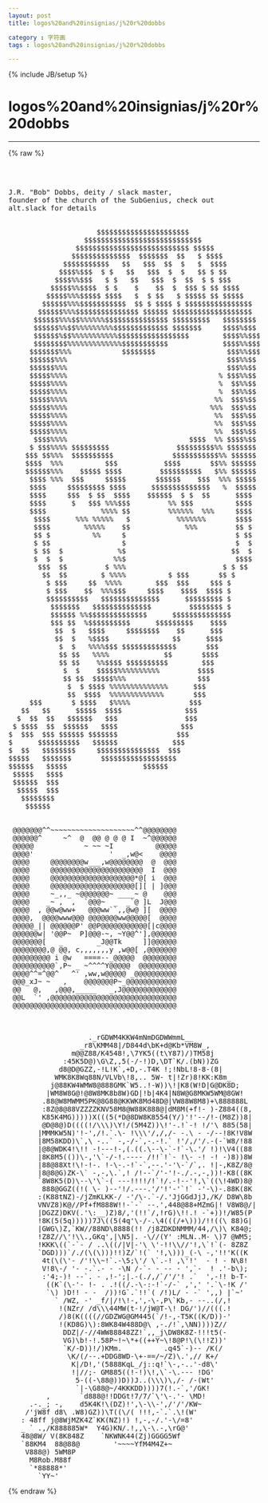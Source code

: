 ```yaml
---
layout: post
title: logos%20and%20insignias/j%20r%20dobbs
category : 字符画
tags : logos%20and%20insignias/j%20r%20dobbs
---
```

{% include JB/setup %}
# logos%20and%20insignias/j%20r%20dobbs
---
{% raw %}
<pre>



J.R. &quot;Bob&quot; Dobbs, deity / slack master,
founder of the church of the SubGenius, check out
alt.slack for details


                     $$$$$$$$$$$$$$$$$$$$$$
                  $$$$$$$$$$$$$$$$$$$$$$$$$$$$
                $$$$$$$$$$$$$$$$$$$$$$$$$$$ $$$$$
               $$$$$$$$$$$$$$  $$$$$$$  $$   $ $$$$
             $$$$$$$$$$$   $$   $$$  $$  $   $  $$$$
            $$$$%$$$  $ $   $$   $$$  $  $   $$ $ $$
           $$$$%%$$$   $ $   $$   $$$  $  $$  $ $ $$$
          $$$$$%%$$$$  $ $    $    $$  $  $$$ $ $$ $$$$
         $$$$$%%%$$$$$ $$$$   $  $ $$   $ $$$$$ $$ $$$$$
        $$$$$$%%%$$$$$$$$$$$  $$ $ $$$$ $ $$$$$$$$$$$$$$$$
       $$$$$$%%%$$$$$$$$$$$$$$$ $$$$$$ $$$$$$$$$$$$$$$$$$$
      $$$$$$%%%$$%%%%%%$$$$$$$$$$$$$$$ $$$$$$$$$   $$$$$$$$
      $$$$$$%%$$%%%%%%%%%$$$$$$$$$$$$$ $$$$$$$     $$$$%$$$
      $$$$$$%$$%%%%%%%%%%%$$$$$$$$$$$$$$$$$        $$$$%%$$$
      $$$$$$$$%%%%%%%%%%%%%$$$$$$$$$$$             $$$$%%$$$
     $$$$$$$%%%            $$$$$$$$                 $$$%%$$$
     $$$$$$%%%                                      $$$%%$$
     $$$$$$%%%                                      $$$%%$$
     $$$$$%%%%                                    % $$$%%$$
     $$$$$%%%%                                    %  $$%%$$
     $$$$$%%%%                                    %  $$%%$$
     $$$$$%%%%                                   %%  $$$%$$
     $$$$$%%%%                                  %%%  $$$%$$
     $$$$$%%%%                                   %%  $$$%$$
     $$$$$%%%%                                   %%  $$$%$$
     $$$$$%%%%                                   %%  $$$%$$
      $$$$%%%%                             $$$$  %% $$$$%$$
     $ $$$%%%% $$$$$$$$$                $$$$$$$$$%% $$$$$$$
    $$$ $$%%%  $$$$$$$$$$              $$$$$$$$$$$%% $$$$$$
    $$$$  %%%          $$$           $$$$       $$%% $$$$$$
    $$$$$$%%%    $$$$$ $$$$         $$$$$$$$$$   $%% $$$$$$
     $$$$ %%%  $$$     $$$$$       $$$$$$    $$$  %%% $$$$$
     $$$$     $$$$$$$$$ $$$$      $$$$$$$$$$$$$$   %  $$$$$
     $$$$     $$$  $ $$  $$$$    $$$$$$  $ $  $$      $$$$
     $$$$      $   $$$ %%%$$$         %% $$$          $$$$
     $$$$             %%%% $$         %%%%%%  %%%     $$$$
      $$$$      %%% %%%%%   $           %%%%%%%       $$$$
      $$$$        %%%%%    $$             %%%         $$ $
      $$ $          %%     $                          $ $$
      $ $$                 $                          $  $
      $ $$  $             %$                         $$  $
      $  $  $            %%$                          $$$$
       $$$  $$         $ %%%                       $ $ $$
        $$  $$        $ %%%%          $ $$$       $$ $
         $ $$$     $$  %%%%        $$$  $$$     $$$ $
         $ $$$    $$  %%%$$$     $$$$    $$$$  $$$$ $
         $$$$$$$$$$   $$$$$$$$$$$$$$      $$$$$$$$$ $
          $$$$$$$   $$$$$$$$$$$$$$         $$$$$$$$ $
          $$$$$$ %%$$$$$$$$$$$$$$      $$$$$$$$$$$$$$
          $$$ $$  %$$$$$$$$$$      $$$$$$$$$    $$$$
           $$  $   $$$$     $$$$$$$$    $$      $$$
           $$  $   %$$$$               $$      $$$$
            $  $   %%%%$$$ $$$$$$$$$$$$$       $$$
            $$ $$   %%%%             $$       $$$$
            $$ $$    %%$$$$ $$$$$$$$$$        $$$
             $  $    $$$$$%%%%%%%%%%         $$$$
             $$ $$  $$$$$%%%                 $$$
              $  $ $$$$ %%%%%%%%%%%%%%      $$$
              $$  $$$$  %%%%%%%%%%%%%       $$$
     $$$       $ $$$$   $%%%%              $$$
   $$   $$      $$$$$  $$$$               $$$
  $  $$  $$   $$$$$$   $$$                $$$
 $ $$$$  $$  $$$$$$   $$$$               $$$
$  $$$  $$$ $$$$$$ $$$$$$$              $$$
$      $$$$$$$$$$   $$$$$$             $$$
$  $$   $$$$$$$$     $$$$$$$$$$$$$$$  $$$
$$$$$   $$$$$$$       $$$$$$$$$$$$$$$$$$
$$$$$$   $$$$$                  $$$$$$
 $$$$$   $$$$
 $$$$$$  $$$
  $$$$$  $$$
   $$$$$$$$
    $$$$$$


 @@@@@@@^^~~~~~~~~~~~~~~~~~~~~^^@@@@@@@@
 @@@@@@^     ~^  @  @@ @ @ @ I  ~^@@@@@@
 @@@@@            ~ ~~ ~I          @@@@@
 @@@@&#039;                  &#039;  _,w@&lt;    @@@@
 @@@@     @@@@@@@@w___,w@@@@@@@@  @  @@@
 @@@@     @@@@@@@@@@@@@@@@@@@@@@  I  @@@
 @@@@     @@@@@@@@@@@@@@@@@@@@*@[ i  @@@
 @@@@     @@@@@@@@@@@@@@@@@@@@[][ | ]@@@
 @@@@     ~_,,_ ~@@@@@@@~ ____~ @    @@@
 @@@@    _~ ,  ,  `@@@~  _  _`@ ]L  J@@@
 @@@@  , @@w@ww+   @@@ww``,,@w@ ][  @@@@
 @@@@,  @@@@www@@@ @@@@@@@ww@@@@@[  @@@@
 @@@@@_|| @@@@@@P&#039; @@P@@@@@@@@@@@[|c@@@@
 @@@@@@w| &#039;@@P~  P]@@@-~, ~Y@@^&#039;],@@@@@@
 @@@@@@@[   _        _J@@Tk     ]]@@@@@@
 @@@@@@@@,@ @@, c,,,,,,,y ,w@@[ ,@@@@@@@
 @@@@@@@@@ i @w   ====--_@@@@@  @@@@@@@@
 @@@@@@@@@@`,P~ _ ~^^^^Y@@@@@  @@@@@@@@@
 @@@@^^=^@@^   ^&#039; ,ww,w@@@@@ _@@@@@@@@@@
 @@@_xJ~ ~   ,    @@@@@@@P~_@@@@@@@@@@@@
 @@   @,   ,@@@,_____   _,J@@@@@@@@@@@@@
 @@L  `&#039; ,@@@@@@@@@@@@@@@@@@@@@@@@@@@@@@
 @@@@@@@@@@@@@@@@@@@@@@@@@@@@@@@@@@@@@@@



                   ._rGDWM4KKW4mNmDGDWWmmL__
                 _r8\KMM48|/D844d\bK+d@Kb*VM8W_,
               m@@Z88/K4548!,\7YK5((t\Y87)/)TM58j
             :45K5D@)\G\Z,,5(-/-!)D,\DT`K/.(bN))ZG
            d8@D@GZZ,-!L!K`,+D,-.T4K !;!NbL!8-8-(8|
           WMK8K8Wq88N/VLVb\!8,.. 5W- t|!Zr)8!KK:K8m_
          j@88KW4WMW8@888GMK`W5..!-W))\!|K8(W!D|G@DK8D;
         |WM8W8G@!@8W8MK8b8W)GD|!b|4K4|N8W@G8MKW5WM@8GW!
        .88@W8MWMM5PK@8G88@KKWK8Md48D@|VW88W8M8)+\888888L
        :8Z@8@88VZZZZKNV58M8@W88K888@|dM8M(+f!- )-Z884((8,
        K85K4MG)))))X(((5(*D@8DW8K8554(Y/)&#039;!&#039;--/!-(M8Z))8|
        @D@8@)D((((!/\\\)\Y!/(5M4Z))\!&#039;-.!`-! !/&#039;\ 885(58|
       |MMMKW5N)&#039;!-&#039;,/!.`.\- !\\\&#039;/,/,/- -.\ - -/--!8K!V8W
       |8M58KDD)\`,\ -..` -,-/-`,-.-!.` !&#039;/,/&#039;/.-(-`W8/!88
       |@8@WDK4!\!! -!---!-,(.((.\--\-`-!`-\.&#039;/ !)!\V4((88
       |8K8M5(())\-,&#039;\`-/-!.---- /!!`!`- !\- -! -! -)8))8W
       |88@88Xt!\!-!-. !-\-.-!`-`,--.&#039;-&#039;\-`/`,. !|-,K8Z/8@
       |8@8@G)ZK-\` -,-,\.`,! /!--`/&#039;-&#039;!-./.-,-,))!-K8((8K
       `8W8K5(D)\--\&#039;\`-( ---!!!!/!`!/.-!--&#039;!,\`((\!4WD)8@
        888@GGZ((!( \- )--&#039;!/.---.&#039;/&#039;!&#039;-&#039;`!` -&#039;-\)-.88K(8K
       :(K88tNZ)-/jZmKLKK-/ -&#039;/\-.`-/.&#039;JjGGdJjJ,/K/ D8W\8b
       VNVZ8)K@//Pf+fM888W!!-`-` --.&#039;,448@88+MZmG|! V8W8@/|
       |DGZZ)DKV(.&#039;\:__)Z)8/,&#039;(!!`/,!rG)\!!.! -`+))!/W85(P
       !8K(5(5q)))))7J\((5(4q&#039;\-/-.\4(((/+\)))/!!((\ 88)G|
       |GWG\)Z,`KW//88ND\8888(!! /j8ZDKDNMMM/44,/\)\ K84@;
       !Z8Z//\&#039;!\\.,GKq&#039;,|\N5|. -\//(Y&#039; :MLN..M- \)7 @WM5;
       !KKK\((`-`- / ..\((/|V|-&#039;\ \&#039;-!!\\//&#039;!,\`!`(- 8Z8Z
       `DGD)))`/./(\(\)))!!)Z/`!(` &#039;!,\)))_(-\ -,&#039;!!&#039;K((K
        4t(\(\&#039;- /&#039;!\\~!`.-\5;\&#039;/ \`.-! ,\&#039;!&#039;  - ! - N\8!
        V!8\-/ &#039;- -.`.- - -\N /-`- - -- - &#039;,`-  ! .&#039;-b\);
        :&#039;4;-)! --`. - ,!-&#039;;|.-(./,/`/&#039;/&#039;! .`  &#039;,-!! b-T-
         ((K`(\-&#039;- !- . .!((/.-\-:-!`-/-` ,&#039;,&#039; &#039;.`\-!K /&#039;
         `\) )D!! - -  /))!G`.`!!`( /!)L/ - -` &#039;,,) |`~&#039;
           ` /WZ, -&#039; _f/|/!\!-,&#039;,-\-,P\`Kb,- --..(/,!
            !(NZr/ /d\\\44MW(t-!/jW@T-\! DG/&#039;)//(((.!
            /)8(K((((//GDZWG@GM445(`/!-,-T5K((K/D))-&#039;
            !(KD8G)\):8WK84W488D@\ ,-./!`,\NN))))Z//
             DDZ|/-//4WW88848ZZ!`,,_j\DW8K8Z-!!!t5(-
             VG)\b!-!.58P~!~\*+((++Y~\!8@P!\(\!!Z))&#039;
             `K/-D))!/)KMm.          .q45`-)-- /K(/
              \K/(/--.+DDG8WD-\+-==/~/Z)\.&#039;,// K+/
               K|/D!,&#039;(5888KqL_/j::q!`\-,-..&#039;-d8\&#039;
               !|//;- GM885((!-!)\!,\`-\.--- !DG&#039;
                5-((-\88@))D))J..(\\\)\,/- /-(Wt&#039;
                `|-\G88@~/4KKKDD))))7(!.-`,&#039;/GK!
         ,       `d888@!!DDGt!7/7/`\&#039;\-.&#039;- \MD!
     .-._; -,    d5K4K!\(DZ)!&#039;,\-\\-&#039;,/&#039;/&#039;/KW~
    /&#039;jW8f d8\ .W8)GZ))\T((\/( !!!,-`.`.\!(W&#039;
   : 48ff j@8WjMZK4Z`KK(NZ)!) !,-,-/.&#039;-\/=8&#039;
   _ ` .,/K888885W*  Y4G)KN/.!,,\-\.-,\rG@&#039;
   48@8W/ V(8K848Z    `NKWNK44(Zj)GGGG5Wf
   `88KM4  88@88@        &#039;~~~~YfM4M4Z+~
    V888@) 5WM8P
     M8Rob.M88f
     `*88888*&#039;
       `YY~&#039; </pre>
{% endraw %}
